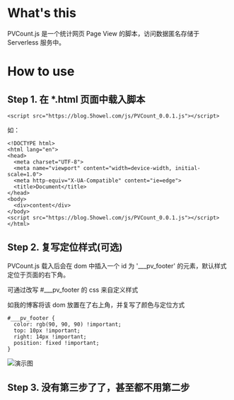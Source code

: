 # What's this
PVCount.js 是一个统计网页 Page View 的脚本，访问数据匿名存储于 Serverless 服务中。

# How to use
## Step 1. 在 *.html 页面中载入脚本

```
<script src="https://blog.5howel.com/js/PVCount_0.0.1.js"></script>
```


如：

```
<!DOCTYPE html>
<html lang="en">
<head>
  <meta charset="UTF-8">
  <meta name="viewport" content="width=device-width, initial-scale=1.0">
  <meta http-equiv="X-UA-Compatible" content="ie=edge">
  <title>Document</title>
</head>
<body>
  <div>content</div>
</body>
<script src="https://blog.5howel.com/js/PVCount_0.0.1.js"></script>
</html>
```

## Step 2. 复写定位样式(可选)
PVCount.js 载入后会在 dom 中插入一个 id 为 '___pv_footer' 的元素，默认样式定位于页面的右下角。

可通过改写 #___pv_footer 的 css 来自定义样式

如我的博客将该 dom 放置在了右上角，并复写了颜色与定位方式
```
#___pv_footer {
  color: rgb(90, 90, 90) !important;
  top: 10px !important;
  right: 14px !important;
  position: fixed !important;
}
```
![演示图](https://s1.ax1x.com/2018/12/06/FloLT0.jpg)

## Step 3. 没有第三步了了，甚至都不用第二步


